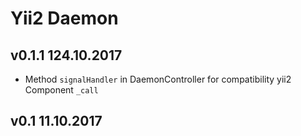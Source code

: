 Yii2 Daemon
==========================

v0.1.1 124.10.2017
------------------------

- Method `signalHandler` in DaemonController for compatibility yii2 Component `_call`

v0.1 11.10.2017
------------------------